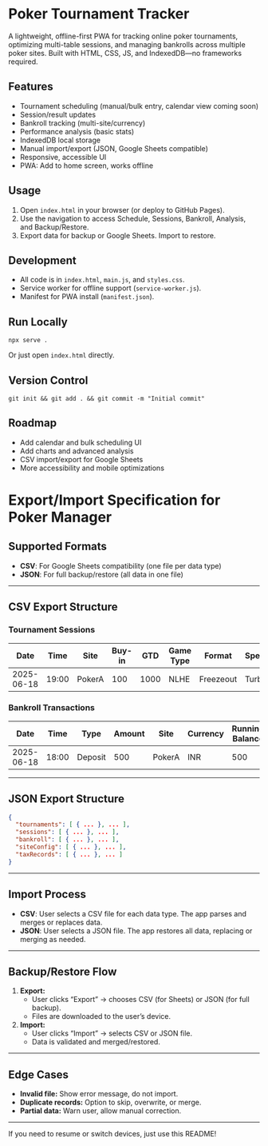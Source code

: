 # Poker Tournament Tracker

A lightweight, offline-first PWA for tracking online poker tournaments, optimizing multi-table sessions, and managing bankrolls across multiple poker sites. Built with HTML, CSS, JS, and IndexedDB—no frameworks required.

## Features
- Tournament scheduling (manual/bulk entry, calendar view coming soon)
- Session/result updates
- Bankroll tracking (multi-site/currency)
- Performance analysis (basic stats)
- IndexedDB local storage
- Manual import/export (JSON, Google Sheets compatible)
- Responsive, accessible UI
- PWA: Add to home screen, works offline

## Usage
1. Open `index.html` in your browser (or deploy to GitHub Pages).
2. Use the navigation to access Schedule, Sessions, Bankroll, Analysis, and Backup/Restore.
3. Export data for backup or Google Sheets. Import to restore.

## Development
- All code is in `index.html`, `main.js`, and `styles.css`.
- Service worker for offline support (`service-worker.js`).
- Manifest for PWA install (`manifest.json`).

## Run Locally
```
npx serve .
```
Or just open `index.html` directly.

## Version Control
```
git init && git add . && git commit -m "Initial commit"
```

## Roadmap
- Add calendar and bulk scheduling UI
- Add charts and advanced analysis
- CSV import/export for Google Sheets
- More accessibility and mobile optimizations

# Export/Import Specification for Poker Manager

## Supported Formats
- **CSV**: For Google Sheets compatibility (one file per data type)
- **JSON**: For full backup/restore (all data in one file)

---

## CSV Export Structure
### Tournament Sessions
| Date | Time | Site | Buy-in | GTD | Game Type | Format | Speed | Table Size | Field Size | Re-entries | Addon | Status | Finish Position | Finish Type | ITM | Bounty | Ticket | Bubble Insurance | Total Cashout | Profit/Loss | Notes |
|------|------|------|--------|-----|-----------|--------|-------|------------|------------|------------|-------|--------|-----------------|-------------|-----|--------|--------|------------------|---------------|-------------|-------|
|2025-06-18|19:00|PokerA|100|1000|NLHE|Freezeout|Turbo|9|1200|0|0|Completed|1|Victory|Y|50|0|N|1200|1100|...|

### Bankroll Transactions
| Date | Time | Type | Amount | Site | Currency | Running Balance | Tax Status | Tax Amount | Notes |
|------|------|------|--------|------|----------|-----------------|------------|------------|-------|
|2025-06-18|18:00|Deposit|500|PokerA|INR|500|N/A|0|...|

---

## JSON Export Structure
```json
{
  "tournaments": [ { ... }, ... ],
  "sessions": [ { ... }, ... ],
  "bankroll": [ { ... }, ... ],
  "siteConfig": [ { ... }, ... ],
  "taxRecords": [ { ... }, ... ]
}
```

---

## Import Process
- **CSV**: User selects a CSV file for each data type. The app parses and merges or replaces data.
- **JSON**: User selects a JSON file. The app restores all data, replacing or merging as needed.

---

## Backup/Restore Flow
1. **Export:**
   - User clicks “Export” → chooses CSV (for Sheets) or JSON (for full backup).
   - Files are downloaded to the user’s device.
2. **Import:**
   - User clicks “Import” → selects CSV or JSON file.
   - Data is validated and merged/restored.

---

## Edge Cases
- **Invalid file:** Show error message, do not import.
- **Duplicate records:** Option to skip, overwrite, or merge.
- **Partial data:** Warn user, allow manual correction.

---
If you need to resume or switch devices, just use this README!

